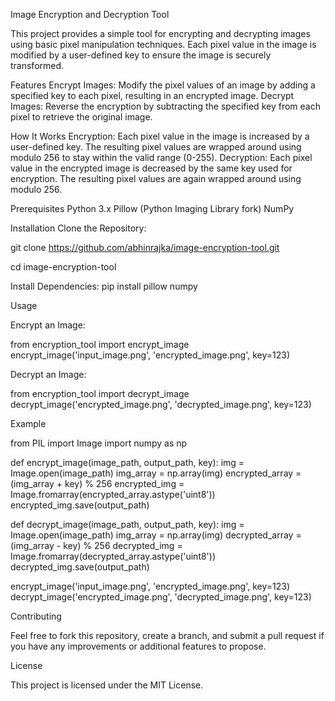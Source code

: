 Image Encryption and Decryption Tool

This project provides a simple tool for encrypting and decrypting images using basic pixel manipulation techniques. Each pixel value in the image is modified by a user-defined key to ensure the image is securely transformed.

Features
Encrypt Images: Modify the pixel values of an image by adding a specified key to each pixel, resulting in an encrypted image.
Decrypt Images: Reverse the encryption by subtracting the specified key from each pixel to retrieve the original image.

How It Works
Encryption: Each pixel value in the image is increased by a user-defined key. The resulting pixel values are wrapped around using modulo 256 to stay within the valid range (0-255).
Decryption: Each pixel value in the encrypted image is decreased by the same key used for encryption. The resulting pixel values are again wrapped around using modulo 256.

Prerequisites
Python 3.x
Pillow (Python Imaging Library fork)
NumPy

Installation
Clone the Repository:

git clone https://github.com/abhinrajka/image-encryption-tool.git

cd image-encryption-tool

Install Dependencies:
pip install pillow numpy

Usage

Encrypt an Image:

from encryption_tool import encrypt_image
encrypt_image('input_image.png', 'encrypted_image.png', key=123)

Decrypt an Image:

from encryption_tool import decrypt_image
decrypt_image('encrypted_image.png', 'decrypted_image.png', key=123)

Example

from PIL import Image
import numpy as np

def encrypt_image(image_path, output_path, key):
    img = Image.open(image_path)
    img_array = np.array(img)
    encrypted_array = (img_array + key) % 256
    encrypted_img = Image.fromarray(encrypted_array.astype('uint8'))
    encrypted_img.save(output_path)

def decrypt_image(image_path, output_path, key):
    img = Image.open(image_path)
    img_array = np.array(img)
    decrypted_array = (img_array - key) % 256
    decrypted_img = Image.fromarray(decrypted_array.astype('uint8'))
    decrypted_img.save(output_path)

encrypt_image('input_image.png', 'encrypted_image.png', key=123)
decrypt_image('encrypted_image.png', 'decrypted_image.png', key=123)

Contributing

Feel free to fork this repository, create a branch, and submit a pull request if you have any improvements or additional features to propose.


License

This project is licensed under the MIT License.

